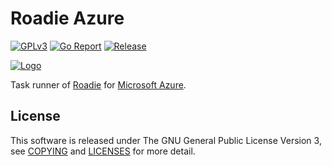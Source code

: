# Roadie Azure
[![GPLv3](https://img.shields.io/badge/license-GPLv3-blue.svg)](https://www.gnu.org/copyleft/gpl.html)
[![Go Report](https://goreportcard.com/badge/github.com/jkawamoto/roadie-azure)](https://goreportcard.com/report/github.com/jkawamoto/roadie-azure)
[![Release](https://img.shields.io/badge/release-0.3.4-brightgreen.svg)](https://github.com/jkawamoto/roadie-azure/releases/tag/v0.3.4)

[![Logo](https://jkawamoto.github.io/roadie/img/banner.png)](https://jkawamoto.github.io/roadie/)

Task runner of [Roadie](https://jkawamoto.github.io/roadie/) for
[Microsoft Azure](https://azure.microsoft.com/).


## License
This software is released under The GNU General Public License Version 3,
see [COPYING](COPYING) and [LICENSES](LICENSES.md) for more detail.
